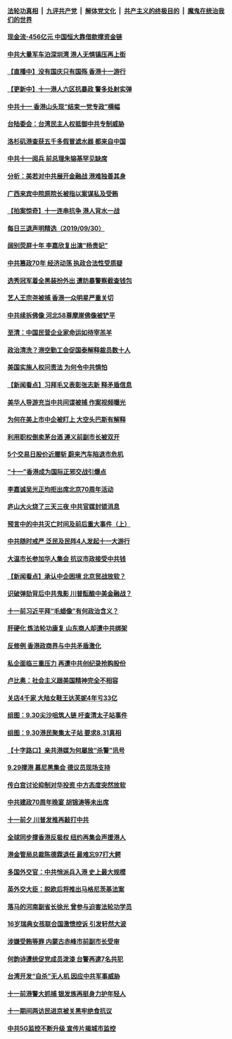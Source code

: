 ####  [法轮功真相](../../../../basic/blob/master/README.md?t=10011052) &nbsp;|&nbsp; [九评共产党](../../../../9ping.md/blob/master/README.md?t=10011052) &nbsp;|&nbsp; [解体党文化](../../../../jtdwh.md/blob/master/README.md?t=10011052)  &nbsp;|&nbsp; [共产主义的终极目的](../../../../gczydzjmd.md/blob/master/README.md?t=10011052) &nbsp;|&nbsp; [魔鬼在统治我们的世界](../../../../mgztzwmdsj.md/blob/master/README.md?t=10011052) 

#### [现金流-456亿元 中国恒大靠借款撑资金链](../pages/nsc413/n11558894.md?t=10011052) 

#### [中共大量军车泊深圳湾 港人无惧镇压再上街](../pages/nsc413/n11558991.md?t=10011052) 

#### [【直播中】没有国庆只有国殇 香港十一游行](../pages/nsc413/n11558273.md?t=10011052) 

#### [【更新中】十一港人六区抗暴政 警多处射实弹](../pages/nsc413/n11559092.md?t=10011052) 

#### [中共十一 香港山头现“结束一党专政”横幅](../pages/nsc413/n11559095.md?t=10011052) 

#### [台陆委会：台湾民主人权抵御中共专制威胁](../pages/nsc413/n11558874.md?t=10011052) 

#### [洛杉矶港查获五千多假冒滤水器 都来自中国](../pages/nsc413/n11558960.md?t=10011052) 

#### [中共十一阅兵 前总理朱镕基罕见缺席](../pages/nsc413/n11558955.md?t=10011052) 

#### [分析：美若对中共展开金融战 港难独善其身](../pages/nsc413/n11558605.md?t=10011052) 

#### [广西来宾中院原院长被指以案谋私及受贿](../pages/nsc413/n11558810.md?t=10011052) 

#### [【拍案惊奇】十一连串抗争 港人背水一战](../pages/nsc413/n11557958.md?t=10011052) 

#### [每日三退声明精选（2019/09/30）](../pages/nsc413/n11558853.md?t=10011052) 


#### [阔别荧屏十年 李嘉欣复出演“杨贵妃”](../pages/nsc413/n11558456.md?t=10011052) 

#### [中共篡政70年 经济动荡 执政合法性受质疑](../pages/nsc413/n11557995.md?t=10011052) 

#### [选秀冠军着全黑装扮外出 遭防暴警察截查钱包](../pages/nsc413/n11558238.md?t=10011052) 

#### [艺人王宗尧被捕 香港一众明星严重关切](../pages/nsc413/n11557866.md?t=10011052) 

#### [中共续拆佛像 河北58尊摩崖佛像被铲平](../pages/nsc413/n11558320.md?t=10011052) 

#### [至清：中国民营企业家命运如待宰羔羊](../pages/nsc413/n11558289.md?t=10011052) 

#### [政治清洗？港空勤工会促国泰解释裁员数十人](../pages/nsc413/n11558219.md?t=10011052) 

#### [美国实施人权问责法 为何令中共惧怕](../pages/nsc413/n11556176.md?t=10011052) 

#### [【新闻看点】习拜毛又表彰张志新 释矛盾信息](../pages/nsc413/n11558031.md?t=10011052) 

#### [美华人导游充当中共间谍被捕 作案视频曝光](../pages/nsc413/n11558284.md?t=10011052) 

#### [为何在美上市中企被盯上 大空头巴斯有解释](../pages/nsc413/n11558111.md?t=10011052) 

#### [利用职权倒卖茅台酒 遵义前副市长被双开](../pages/nsc413/n11558234.md?t=10011052) 

#### [5个交易日股价近腰斩 蔚来汽车陷退市危机](../pages/nsc413/n11558189.md?t=10011052) 

#### [“十一”香港成为国际正邪交战引爆点](../pages/nsc413/n11558180.md?t=10011052) 

#### [李嘉诚吴光正均拒出席北京70周年活动](../pages/nsc413/n11558155.md?t=10011052) 

#### [庐山大火烧了三天三夜 中共官媒封锁消息](../pages/nsc413/n11558103.md?t=10011052) 

#### [预言中的中共灭亡时间及前后重大事件（上）](../pages/nsc413/n11554582.md?t=10011052) 

#### [中共随时戒严 泛民及民阵4人发起十一大游行](../pages/nsc413/n11558127.md?t=10011052) 

#### [大温市长参加华人集会 抗议市政接受中共钱](../pages/nsc413/n11558012.md?t=10011052) 

#### [【新闻看点】承认中企困境 北京贸战放软？](../pages/nsc413/n11557589.md?t=10011052) 

#### [识破弹劾背后中共鬼影 川普酝酿中美金融战？](../pages/nsc413/n11558078.md?t=10011052) 

#### [十一前习近平拜“毛蜡像”有何政治含义？](../pages/nsc413/n11557867.md?t=10011052) 

#### [肝硬化 炼法轮功康复 山东商人却遭中共绑架](../pages/nsc413/n11550253.md?t=10011052) 

#### [反修例 香港政商界与中共矛盾激化](../pages/nsc413/n11549418.md?t=10011052) 

#### [私企面临三重压力 再遭中共创纪录抢购股份](../pages/nsc413/n11557519.md?t=10011052) 

#### [卢比奥：社会主义跟美国精神完全不相容](../pages/nsc413/n11557894.md?t=10011052) 

#### [关店4千家 大陆女鞋王达芙妮4年亏33亿](../pages/nsc413/n11557789.md?t=10011052) 

#### [组图：9.30尖沙咀筑人链 吁查清太子站事件](../pages/nsc413/n11557712.md?t=10011052) 

#### [组图：9.30港民聚集太子站 要求8.31真相](../pages/nsc413/n11557696.md?t=10011052) 

#### [【十字路口】亲共港媒为何屡放“杀警”讯号](../pages/nsc413/n11553320.md?t=10011052) 

#### [9.29撑港 慕尼黑集会 德议员现场支持](../pages/nsc413/n11557462.md?t=10011052) 

#### [传白宫讨论抑制对华投资 中方态度突然放软](../pages/nsc413/n11557731.md?t=10011052) 

#### [中共建政70周年晚宴 胡锦涛等未出席](../pages/nsc413/n11557673.md?t=10011052) 

#### [十一前夕 川普发推再敲打中共](../pages/nsc413/n11557662.md?t=10011052) 

#### [全球同步撑香港反极权 纽约再集会声援港人](../pages/nsc413/n11556006.md?t=10011052) 

#### [港金管局总裁陈德霖退任 最难忘97打大鳄](../pages/nsc413/n11557494.md?t=10011052) 

#### [多国外交官：中共悄派兵入港 史上最大规模](../pages/nsc413/n11557563.md?t=10011052) 

#### [英外交大臣：脱欧后将推出马格尼茨基法案](../pages/nsc413/n11557586.md?t=10011052) 

#### [落马的河南副省长徐光 曾参与迫害法轮功学员](../pages/nsc413/n11557063.md?t=10011052) 

#### [16岁瑞典女孩联合国激愤控诉 引发轩然大波](../pages/nsc413/n11557324.md?t=10011052) 


#### [涉嫌受贿等罪 内蒙古赤峰市前副市长受审](../pages/nsc413/n11557285.md?t=10011052) 

#### [何韵诗遭统促党成员泼漆 台警再逮7名共犯](../pages/nsc413/n11556941.md?t=10011052) 

#### [台湾开发“自杀”无人机 因应中共军事威胁](../pages/nsc413/n11557037.md?t=10011052) 

#### [十一前港警大抓捕 银发族再挺身力护年轻人](../pages/nsc413/n11555805.md?t=10011052) 

#### [十一期间两访民进京被关黑牢绝食抗议](../pages/nsc413/n11557066.md?t=10011052) 

#### [中共5G监控不断升级 宣传片揭城市监控](../pages/nsc413/n11557020.md?t=10011052) 


